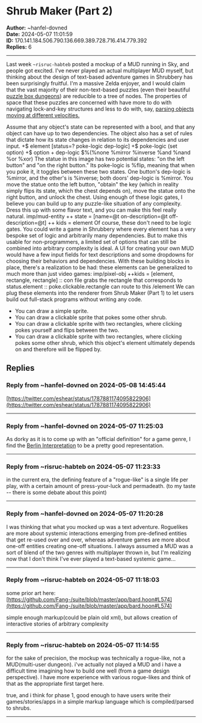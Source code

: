 # Shrub Maker (Part 2)

**Author:** ~hanfel-dovned  
**Date:** 2024-05-07 11:01:59  
**ID:** 170.141.184.506.790.136.669.389.728.716.414.779.392  
**Replies:** 6  

---

Last week `~risruc-habteb` posted a mockup of a MUD running in Sky, and people got excited. I've never played an actual multiplayer MUD myself, but thinking about the design of text-based adventure games in Shrubbery has been surprisingly fruitful.
I'm a massive Zelda enjoyer, and I would claim that the vast majority of their non-text-based puzzles (even their beautiful [puzzle box dungeons](https://www.youtube.com/watch?v=pwHqY_4nsJ4)) are reducible to a tree of nodes. The properties of space that these puzzles are concerned with have more to do with navigating lock-and-key structures and less to do with, say, [parsing objects moving at different velocities.](https://warpzone.substack.com/p/super-mario-bros-3-is-the-perfect)


Assume that any object's state can be represented with a bool, and that any object can have up to two dependencies. The object also has a set of rules that dictate how its state changes in relation to its dependencies and user input.
+$ element [status=? poke-logic dep-logic]
+$ poke-logic (set option)
+$ option $%(%flip %once %if-deps)
+$ dep-logic $%(%none %mirror %inverse %and %nand %or %xor)
The statue in this image has two potential states: "on the left button" and "on the right button." Its poke-logic is %flip, meaning that when you poke it, it toggles between these two states. One button's dep-logic is %mirror, and the other's is %inverse; both doors' dep-logic is %mirror. You move the statue onto the left button, "obtain" the key (which in reality simply flips its state, which the chest depends on), move the statue onto the right button, and unlock the chest.
Using enough of these logic gates, I believe you can build up to any puzzle-like situation of any complexity. Dress this up with some flavor text, and you can make this feel really natural.
imp/mud-entity 
++ state = [name=@t on-description=@t off-description=@t]
++ kids = element
Of course, these don't need to be logic gates. You could write a game in Shrubbery where every element has a very bespoke set of logic and arbitrarily many dependencies. But to make this usable for non-programmers, a limited set of options that can still be combined into arbitrary complexity is ideal. A UI for creating your own MUD would have a few input fields for text descriptions and some dropdowns for choosing their behaviors and dependencies.
With these building blocks in place, there's a realization to be had: these elements can be generalized to much more than just video games:
imp/pixel-obj
++kids = [element, rectangle, rectangle]
:: con file grabs the rectangle that corresponds to status.element
:: poke.clickable.rectangle can route to this /element 
We can plug these elements into the renderer from Shrub Maker (Part 1) to let users build out full-stack programs without writing any code.
- You can draw a simple sprite.
- You can draw a clickable sprite that pokes some other shrub.
- You can draw a clickable sprite with two rectangles, where clicking pokes yourself and flips between the two.
- You can draw a clickable sprite with two rectangles, where clicking pokes some other shrub, which this object's element ultimately depends on and therefore will be flipped by.



## Replies

### Reply from ~hanfel-dovned on 2024-05-08 14:45:44

[https://twitter.com/eshear/status/1787881174095822906](https://twitter.com/eshear/status/1787881174095822906)


---

### Reply from ~hanfel-dovned on 2024-05-07 11:25:03

As dorky as it is to come up with an "official definition" for a game genre, I find the [Berlin Interpretation](https://www.roguebasin.com/index.php/Berlin_Interpretation) to be a pretty good representation.


---

### Reply from ~risruc-habteb on 2024-05-07 11:23:33

in the current era, the defining feature of a "rogue-like" is a single life per play, with a certain amount of press-your-luck and permadeath.  (to my taste -- there is some debate about this point)


---

### Reply from ~hanfel-dovned on 2024-05-07 11:20:28

I was thinking that what you mocked up was a text adventure. Roguelikes are more about systemic interactions emerging from pre-defined entities that get re-used over and over, whereas adventure games are more about one-off entities creating one-off situations. I always assumed a MUD was a sort of blend of the two genres with multiplayer thrown in, but I'm realizing now that I don't think I've ever played a text-based systemic game...


---

### Reply from ~risruc-habteb on 2024-05-07 11:18:03

some prior art here:
[https://github.com/Fang-/suite/blob/master/app/bard.hoon#L574](https://github.com/Fang-/suite/blob/master/app/bard.hoon#L574)

simple enough markup(could be plain old xml), but allows creation of interactive stories of arbitrary complexity


---

### Reply from ~risruc-habteb on 2024-05-07 11:14:55

for the sake of precision, the mockup was technically a rogue-like, not a MUD(multi-user dungeon).  i've actually not played a MUD and i have a difficult time imagining how to build one well (from a game design perspective).  I have more experience with various rogue-likes and think of that as the appropriate first target here.

true, and i think for phase 1, good enough to have users write their games/stories/apps in a simple markup language which is compiled/parsed to shrubs.


---

